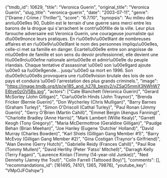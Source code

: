 {"tmdb_id": 10629, "title": "Veronica Guerin", "original_title": "Veronica Guerin", "slug_title": "veronica-guerin", "date": "2003-07-11", "genre": ["Drame / Crime / Thriller"], "score": "6.7/10", "synopsis": "Au milieu des ann\u00e9es 90, Dublin est le terrain d'une guerre sans merci entre les barons de la drogue qui s'arrachent le contr\u00f4le de la ville. Leur plus farouche adversaire est Veronica Guerin, une courageuse journaliste qui d\u00e9nonce leurs pratiques. En r\u00e9v\u00e9lant de nombreuses affaires et en r\u00e9v\u00e9lant le nom des personnes impliqu\u00e9es, celle-ci met sa famille en danger. Ecartel\u00e9e entre son angoisse de m\u00e8re de famille et son sens du devoir professionnel, elle devient une h\u00e9ro\u00efne nationale aim\u00e9e et admir\u00e9e du peuple irlandais. Chaque tentative d'assassinat \u00e0 son \u00e9gard ajoute \u00e0 sa l\u00e9gende... jusqu'\u00e0 sa mort en 1996. Son d\u00e9c\u00e8s provoquera une r\u00e9vision brutale des lois de son pays et conduira \u00e0 l'arrestation des plus grands criminels.", "image": "https://image.tmdb.org/t/p/w185_and_h278_bestv2/vZSaO5mmX3NWhW7E6tve0zGV5Bs.jpg", "actors": ["Cate Blanchett (Veronica Guerin)", "Gerard McSorley (John Gilligan)", "Ciar\u00e1n Hinds (John Traynor)", "Brenda Fricker (Bernie Guerin)", "Don Wycherley (Chris Mulligan)", "Barry Barnes (Graham Turley)", "Simon O'Driscoll (Cathal Turley)", "Paul Ronan (Jimmy Guerin)", "Gerry O'Brien (Martin Cahill)", "Emmet Bergin (Aengus Fanning)", "Charlotte Bradley (Anne Harris)", "Mark Lambert (Willie Kealy)", "Garrett Keogh (Tony Gregory)", "Maria McDermottroe (Geraldine Gilligan)", "Paudge Behan (Brian Meehan)", "Joe Hanley (Eugene 'Dutchie' Holland)", "David Murray (Charles Bowden)", "Karl Shiels (Gilligan Gang Member #1)", "Barry McEvoy (Gilligan Gang Member #2)", "Gina Costigan (Traynor's Girlfriend)", "Alan Devine (Gerry Hutch)", "Gabrielle Reidy (Frances Cahill)", "Paul Roe (Tommy Mullen)", "David Herlihy (Peter 'Fatso' Mitchell)", "Darragh Kelly (Terry Fagan)", "Laurence Kinlan (Timmy (14-year-old Junkie))", "Ned Dennehy (Jamey the Tout)", "Colin Farrell (Tattooed Boy)"], "comments": [], "recommandations_id": [161495, 74101, 1365, 79876], "youtube_key": "VMpOJFOahqw"}